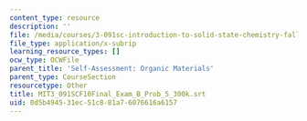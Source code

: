 ```yaml
---
content_type: resource
description: ''
file: /media/courses/3-091sc-introduction-to-solid-state-chemistry-fall-2010/0d5b494531ec51c881a76076616a6157_MIT3_091SCF10Final_Exam_B_Prob_5_300k.vtt
file_type: application/x-subrip
learning_resource_types: []
ocw_type: OCWFile
parent_title: 'Self-Assessment: Organic Materials'
parent_type: CourseSection
resourcetype: Other
title: MIT3_091SCF10Final_Exam_B_Prob_5_300k.srt
uid: 0d5b4945-31ec-51c8-81a7-6076616a6157
---
```

